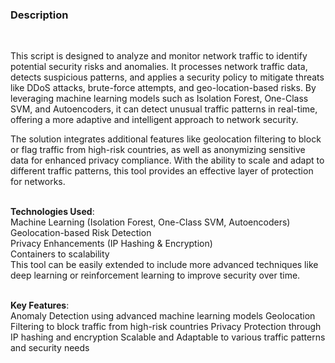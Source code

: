 <h3>Description</h3><br>

This script is designed to analyze and monitor network traffic to identify potential security risks and anomalies. It processes network traffic data, detects suspicious patterns, and applies a security policy to mitigate threats like DDoS attacks, brute-force attempts, and geo-location-based risks. By leveraging machine learning models such as Isolation Forest, One-Class SVM, and Autoencoders, it can detect unusual traffic patterns in real-time, offering a more adaptive and intelligent approach to network security.<br>

The solution integrates additional features like geolocation filtering to block or flag traffic from high-risk countries, as well as anonymizing sensitive data for enhanced privacy compliance. With the ability to scale and adapt to different traffic patterns, this tool provides an effective layer of protection for networks.<br><br>

**Technologies Used**:<br>
Machine Learning (Isolation Forest, One-Class SVM, Autoencoders)<br>
Geolocation-based Risk Detection<br>
Privacy Enhancements (IP Hashing & Encryption)<br>
Containers to scalability<br>
This tool can be easily extended to include more advanced techniques like deep learning or reinforcement learning to improve security over time.<br><br>

**Key Features**:<br>
Anomaly Detection using advanced machine learning models
Geolocation Filtering to block traffic from high-risk countries
Privacy Protection through IP hashing and encryption
Scalable and Adaptable to various traffic patterns and security needs
